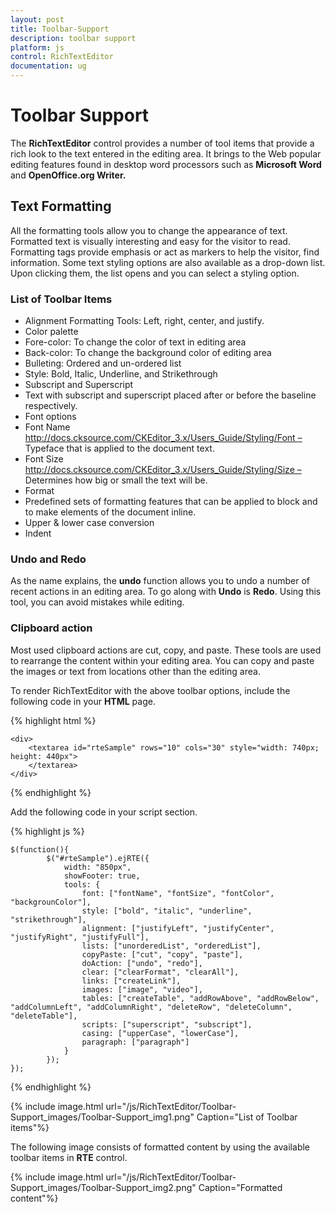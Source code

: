 ```yaml
---
layout: post
title: Toolbar-Support
description: toolbar support
platform: js
control: RichTextEditor
documentation: ug
---
```


# Toolbar Support

The **RichTextEditor** control provides a number of tool items that provide a rich look to the text entered in the editing area. It brings to the Web popular editing features found in desktop word processors such as **Microsoft Word** and **OpenOffice.org Writer.**

## Text Formatting 

All the formatting tools allow you to change the appearance of text. Formatted text is visually interesting and easy for the visitor to read. Formatting tags provide emphasis or act as markers to help the visitor, find information. Some text styling options are also available as a drop-down list. Upon clicking them, the list opens and you can select a styling option.

### List of Toolbar Items

* Alignment Formatting Tools: Left, right, center, and justify.
* Color palette
* Fore-color: To change the color of text in editing area
* Back-color: To change the background color of editing area
* Bulleting: Ordered and un-ordered list
* Style: Bold, Italic, Underline, and Strikethrough
* Subscript and Superscript 
* Text with subscript and superscript placed after or before the baseline respectively.
* Font options
* Font Name http://docs.cksource.com/CKEditor_3.x/Users_Guide/Styling/Font – Typeface that is applied to the document text.
* Font Size http://docs.cksource.com/CKEditor_3.x/Users_Guide/Styling/Size – Determines how big or small the text will be.
* Format
* Predefined sets of formatting features that can be applied to block and to make elements of the document inline.
* Upper & lower case conversion
* Indent



### Undo and Redo

As the name explains, the **undo** function allows you to undo a number of recent actions in an editing area. To go along with **Undo** is **Redo**. Using this tool, you can avoid mistakes while editing.

### Clipboard action

Most used clipboard actions are cut, copy, and paste. These tools are used to rearrange the content within your editing area. You can copy and paste the images or text from locations other than the editing area.

To render RichTextEditor with the above toolbar options, include the following code in your **HTML** page.



{% highlight html %}

    <div>
        <textarea id="rteSample" rows="10" cols="30" style="width: 740px; height: 440px">
        </textarea>
    </div>

{% endhighlight %}

Add the following code in your script section.


{% highlight js %}


    $(function(){
            $("#rteSample").ejRTE({
                width: "850px",
                showFooter: true,
                tools: {
                    font: ["fontName", "fontSize", "fontColor", "backgrounColor"],
                    style: ["bold", "italic", "underline", "strikethrough"],
                    alignment: ["justifyLeft", "justifyCenter", "justifyRight", "justifyFull"],
                    lists: ["unorderedList", "orderedList"],
                    copyPaste: ["cut", "copy", "paste"],
                    doAction: ["undo", "redo"],
                    clear: ["clearFormat", "clearAll"],
                    links: ["createLink"],
                    images: ["image", "video"],
                    tables: ["createTable", "addRowAbove", "addRowBelow", "addColumnLeft", "addColumnRight", "deleteRow", "deleteColumn", "deleteTable"],
                    scripts: ["superscript", "subscript"],
                    casing: ["upperCase", "lowerCase"],
                    paragraph: ["paragraph"]
                }
            });
    });

{% endhighlight %}





{% include image.html url="/js/RichTextEditor/Toolbar-Support_images/Toolbar-Support_img1.png" Caption="List of Toolbar items"%}

The following image consists of formatted content by using the available toolbar items in **RTE** control.


{% include image.html url="/js/RichTextEditor/Toolbar-Support_images/Toolbar-Support_img2.png" Caption="Formatted content"%}

